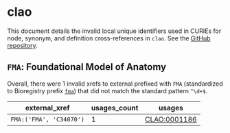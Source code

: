 # clao

This document details the invalid local unique identifiers used in CURIEs
for node, synonym, and definition cross-references in `clao`. See the [GitHub repository](https://github.com/luis-gonzalez-m/Collembola).


## `FMA`: Foundational Model of Anatomy

Overall, there were 1 invalid
xrefs to external prefixed with `FMA` (standardized to Bioregistry
prefix [`fma`](https://bioregistry.io/fma)) that
did not match the standard pattern `^\d+$`.

| external_xref           |   usages_count | usages                                                      |
|-------------------------|----------------|-------------------------------------------------------------|
| `FMA:('FMA', 'C34070')` |              1 | [CLAO:0001186](http://purl.obolibrary.org/obo/CLAO_0001186) |

